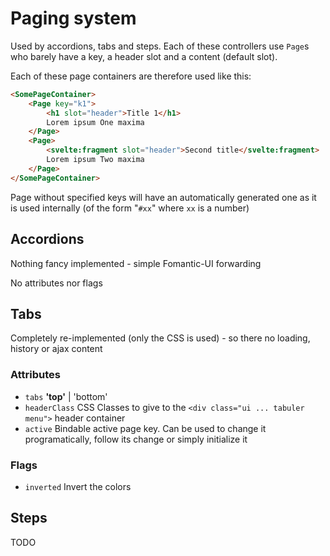 # Paging system

Used by accordions, tabs and steps.
Each of these controllers use `Page`s who barely have a key, a header slot and a content (default slot).

Each of these page containers are therefore used like this:
```html
<SomePageContainer>
	<Page key="k1">
		<h1 slot="header">Title 1</h1>
		Lorem ipsum One maxima
	</Page>
	<Page>
		<svelte:fragment slot="header">Second title</svelte:fragment>
		Lorem ipsum Two maxima
	</Page>
</SomePageContainer>
```

Page without specified keys will have an automatically generated one as it is used internally (of the form "`#xx`" where `xx` is a number)

## Accordions

Nothing fancy implemented - simple Fomantic-UI forwarding

No attributes nor flags

## Tabs

Completely re-implemented (only the CSS is used) - so there no loading, history or ajax content

### Attributes

- `tabs` **'top'** | 'bottom'
- `headerClass` CSS Classes to give to the `<div class="ui ... tabuler menu">` header container
- `active` Bindable active page key. Can be used to change it programatically, follow its change or simply initialize it

### Flags

- `inverted` Invert the colors

## Steps

TODO